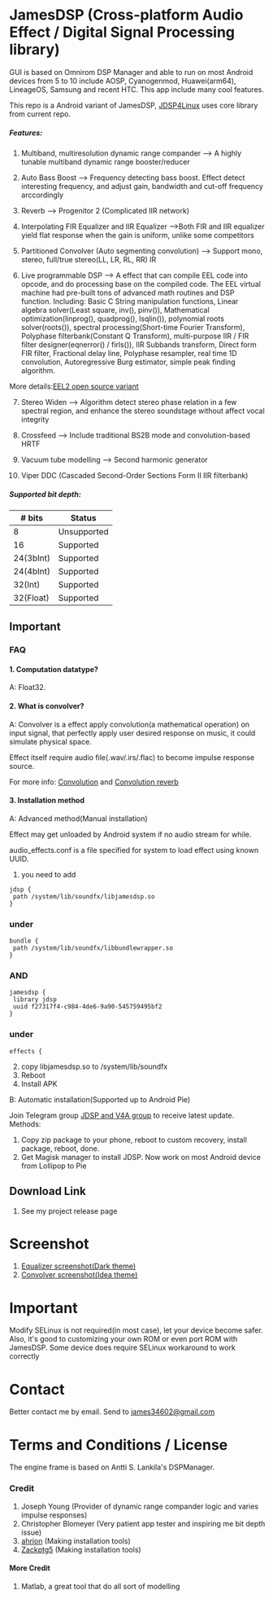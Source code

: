 # JamesDSP (Cross-platform Audio Effect / Digital Signal Processing library)
GUI is based on Omnirom DSP Manager and able to run on most Android devices from 5 to 10 include AOSP, Cyanogenmod, Huawei(arm64), LineageOS, Samsung and recent HTC. 
This app include many cool features.

This repo is a Android variant of JamesDSP, [JDSP4Linux](https://github.com/Audio4Linux/JDSP4Linux) uses core library from current repo.

##### Features:

1. Multiband, multiresolution dynamic range compander
   --> A highly tunable multiband dynamic range booster/reducer

2. Auto Bass Boost
   --> Frequency detecting bass boost. Effect detect interesting frequency, and adjust gain, bandwidth and cut-off frequency arccordingly

3. Reverb
   --> Progenitor 2 (Complicated IIR network)

4. Interpolating FIR Equalizer and IIR Equalizer
   -->Both FIR and IIR equalizer yield flat response when the gain is uniform, unlike some competitors

5. Partitioned Convolver (Auto segmenting convolution)
   --> Support mono, stereo, full/true stereo(LL, LR, RL, RR) IR

6. Live programmable DSP
   --> A effect that can compile EEL code into opcode, and do processing base on the compiled code.
The EEL virtual machine had pre-built tons of advanced math routines and DSP function.
Including: Basic C String manipulation functions, Linear algebra solver(Least square, inv(), pinv()), Mathematical optimization(linprog(), quadprog(), lsqlin()), polynomial roots solver(roots()), spectral processing(Short-time Fourier Transform), Polyphase filterbank(Constant Q Transform), multi-purpose IIR / FIR filter designer(eqnerror() / firls()), IIR Subbands transform, Direct form FIR filter, Fractional delay line, Polyphase resampler, real time 1D convolution, Autoregressive Burg estimator, simple peak finding algorithm.

More details:[EEL2 open source variant](https://github.com/james34602/EEL_CLI)

7. Stereo Widen
   --> Algorithm detect stereo phase relation in a few spectral region, and enhance the stereo soundstage without affect vocal integrity

8. Crossfeed
   --> Include traditional BS2B mode and convolution-based HRTF

9. Vacuum tube modelling
   --> Second harmonic generator

10. Viper DDC (Cascaded Second-Order Sections Form II IIR filterbank)

##### Supported bit depth:

| # bits   | Status     |
|----------|------------|
| 8        | Unsupported |
| 16       | Supported   |
| 24(3bInt)| Supported   |
| 24(4bInt)| Supported   |
| 32(Int)  | Supported   |
| 32(Float)| Supported   |

## Important
### FAQ
#### 1. Computation datatype?

A: Float32.

#### 2. What is convolver?

A: Convolver is a effect apply convolution(a mathematical operation) on input signal, that perfectly apply user desired response on music, it could simulate physical space.

   Effect itself require audio file(.wav/.irs/.flac) to become impulse response source.

   For more info: [Convolution](https://en.wikipedia.org/wiki/Convolution) and [Convolution reverb](https://en.wikipedia.org/wiki/Convolution_reverb)

#### 3. Installation method

A: Advanced method(Manual installation)

   Effect may get unloaded by Android system if no audio stream for while.

  audio_effects.conf is a file specified for system to load effect using known UUID.
  1. you need to add
   ```
  jdsp {
    path /system/lib/soundfx/libjamesdsp.so
  }
   ```
   ### under
   ```
   bundle {
    path /system/lib/soundfx/libbundlewrapper.so
  }
   ```
   ### AND
   ```
   jamesdsp {
    library jdsp
    uuid f27317f4-c984-4de6-9a90-545759495bf2
  }
   ```
   ### under
   ```
   effects {
   ```
   2. copy libjamesdsp.so to /system/lib/soundfx
   3. Reboot
   4. Install APK

B: Automatic installation(Supported up to Android Pie)

   Join Telegram group [JDSP and V4A group](https://t.me/jDSP_V4A) to receive latest update.
   Methods:
   1. Copy zip package to your phone, reboot to custom recovery, install package, reboot, done.
   2. Get Magisk manager to install JDSP.
Now work on most Android device from Lollipop to Pie

## Download Link
1. See my project release page

# Screenshot
1. [Equalizer screenshot(Dark theme)](https://github.com/james34602/JamesDSPManager/blob/master/ScreenshotMainApp1.png)
2. [Convolver screenshot(Idea theme)](https://github.com/james34602/JamesDSPManager/blob/master/ScreenshotMainApp2.png)

# Important
Modify SELinux is not required(in most case), let your device become safer.
Also, it's good to customizing your own ROM or even port ROM with JamesDSP.
Some device does require SELinux workaround to work correctly

# Contact
Better contact me by email. Send to james34602@gmail.com

# Terms and Conditions / License
The engine frame is based on Antti S. Lankila's DSPManager.

### Credit
1. Joseph Young (Provider of dynamic range compander logic and varies impulse responses)
2. Christopher Blomeyer (Very patient app tester and inspiring me bit depth issue)
3. [ahrion](https://github.com/therealahrion) (Making installation tools)
4. [Zackptg5](https://github.com/Zackptg5) (Making installation tools)

#### More Credit
1. Matlab, a great tool that do all sort of modelling
